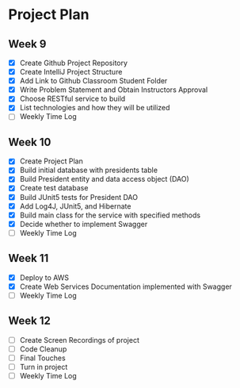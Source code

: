 # Project Plan

##  Week 9 
- [x] Create Github Project Repository
- [x] Create IntelliJ Project Structure
- [x] Add Link to Github Classroom Student Folder
- [x] Write Problem Statement and Obtain Instructors Approval
- [x] Choose RESTful service to build
- [x] List technologies and how they will be utilized
- [ ] Weekly Time Log

##  Week 10
- [x] Create Project Plan
- [x] Build initial database with presidents table
- [x] Build President entity and data access object (DAO)
- [x] Create test database
- [x] Build JUnit5 tests for President DAO
- [x] Add Log4J, JUnit5, and Hibernate
- [x] Build main class for the service with specified methods
- [x] Decide whether to implement Swagger
- [ ] Weekly Time Log

##  Week 11
- [x] Deploy to AWS
- [x] Create Web Services Documentation implemented with Swagger
- [ ] Weekly Time Log

##  Week 12
- [ ] Create Screen Recordings of project
- [ ] Code Cleanup
- [ ] Final Touches
- [ ] Turn in project
- [ ] Weekly Time Log
